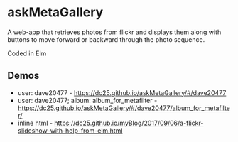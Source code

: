 # askMetaGallery

A web-app that retrieves photos from flickr and displays them along with buttons to move forward or backward through the photo sequence.

Coded in Elm

## Demos
* user: dave20477 - https://dc25.github.io/askMetaGallery/#/dave20477
* user: dave20477; album: album_for_metafilter - https://dc25.github.io/askMetaGallery/#/dave20477/album_for_metafilter/
* inline html - https://dc25.github.io/myBlog/2017/09/06/a-flickr-slideshow-with-help-from-elm.html

